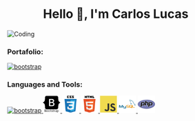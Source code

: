 <h1 align="center">Hello 👋, I'm Carlos Lucas</h1>
<img align="center" alt="Coding" width="230" src="https://polerix.cl/wp-content/uploads/2021/11/2a15bfef34c0c7e2fd03500bebe11025.gif">
<h3 align="left">Portafolio:</h3>
<p align="left"> <a href="https://carloslucasyb.netlify.app/"> <img src="http://www.clker.com/cliparts/E/y/A/X/0/w/view-button-png-hi.png" alt="bootstrap" width="80" height="40"/> </a>
<p align="left">


<h3 align="left">Languages and Tools:</h3>
<p align="left">
 <p align="left">
 <a href="https://getbootstrap.com" target="_blank" rel="noreferrer"> <img src="https://cdn.worldvectorlogo.com/logos/c--4.svg" alt="bootstrap" width="40" height="40"/> </a>
<a href="https://getbootstrap.com" target="_blank" rel="noreferrer"> <img src="https://raw.githubusercontent.com/devicons/devicon/master/icons/bootstrap/bootstrap-plain-wordmark.svg" alt="bootstrap" width="40" height="40"/> </a> <a href="https://www.w3schools.com/css/" target="_blank" rel="noreferrer"> <img src="https://raw.githubusercontent.com/devicons/devicon/master/icons/css3/css3-original-wordmark.svg" alt="css3" width="40" height="40"/> </a> <a href="https://www.w3.org/html/" target="_blank" rel="noreferrer"> <img src="https://raw.githubusercontent.com/devicons/devicon/master/icons/html5/html5-original-wordmark.svg" alt="html5" width="40" height="40"/> </a> <a href="https://developer.mozilla.org/en-US/docs/Web/JavaScript" target="_blank" rel="noreferrer"> <img src="https://raw.githubusercontent.com/devicons/devicon/master/icons/javascript/javascript-original.svg" alt="javascript" width="40" height="40"/> </a> <a href="https://www.mysql.com/" target="_blank" rel="noreferrer"> <img src="https://raw.githubusercontent.com/devicons/devicon/master/icons/mysql/mysql-original-wordmark.svg" alt="mysql" width="40" height="40"/> </a> <a href="https://www.php.net" target="_blank" rel="noreferrer"> <img src="https://raw.githubusercontent.com/devicons/devicon/master/icons/php/php-original.svg" alt="php" width="40" height="40"/> </a> </p>
